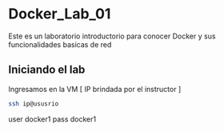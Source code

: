 # Docker_Lab_01

Este es un laboratorio introductorio para conocer Docker y sus funcionalidades basicas de red


## Iniciando el lab 

Ingresamos en la VM [ IP brindada por el instructor ]
```bash
ssh ip@ususrio
```

user docker1
pass docker1


#
